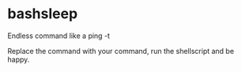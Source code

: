 # bashsleep
Endless command like a ping -t

Replace the command with your command, run the shellscript and be happy.
